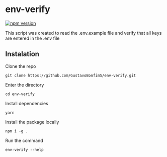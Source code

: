 # env-verify

[![npm version](https://img.shields.io/npm/v/simple-env-verify.svg?style=flat-square)](https://www.npmjs.com/package/simple-env-verify)

This script was created to read the .env.example file and verify that all keys are entered in the .env file


## Instalation

Clone the repo

```
git clone https://github.com/GustavoBonfimS/env-verify.git
```

Enter the directory
```
cd env-verify
```

Install dependencies
```
yarn
```

Install the package locally
```
npm i -g .
```

Run the command

```
env-verify --help
```


